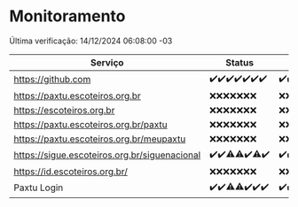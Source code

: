 # Monitoramento

Última verificação: 14/12/2024 06:08:00 -03

|Serviço|Status|Últimas 24h|
|---|---|---|
|https://github.com|<span title="2024-12-07: OK=23">✔️</span><span title="2024-12-08: OK=23">✔️</span><span title="2024-12-09: OK=23">✔️</span><span title="2024-12-10: OK=23">✔️</span><span title="2024-12-11: OK=23">✔️</span><span title="2024-12-12: OK=23">✔️</span><span title="2024-12-13: OK=8">✔️</span>|<span title="13/12/2024 06:09:00 -03 : 200">✔️</span><span title="13/12/2024 07:09:00 -03 : 200">✔️</span><span title="13/12/2024 08:07:00 -03 : 200">✔️</span><span title="13/12/2024 09:16:00 -03 : 200">✔️</span><span title="13/12/2024 10:19:00 -03 : 200">✔️</span><span title="13/12/2024 11:08:00 -03 : 200">✔️</span><span title="13/12/2024 12:09:00 -03 : 200">✔️</span><span title="13/12/2024 13:10:00 -03 : 200">✔️</span><span title="13/12/2024 14:07:00 -03 : 200">✔️</span><span title="13/12/2024 15:12:00 -03 : 200">✔️</span><span title="13/12/2024 16:06:00 -03 : 200">✔️</span><span title="13/12/2024 17:10:00 -03 : 200">✔️</span><span title="13/12/2024 18:07:00 -03 : 200">✔️</span><span title="13/12/2024 19:07:00 -03 : 200">✔️</span><span title="13/12/2024 20:08:00 -03 : 200">✔️</span><span title="13/12/2024 21:42:00 -03 : 200">✔️</span><span title="13/12/2024 23:17:00 -03 : 200">✔️</span><span title="14/12/2024 00:22:00 -03 : 200">✔️</span><span title="14/12/2024 01:10:00 -03 : 200">✔️</span><span title="14/12/2024 02:08:00 -03 : 200">✔️</span><span title="14/12/2024 03:11:00 -03 : 200">✔️</span><span title="14/12/2024 04:07:00 -03 : 200">✔️</span><span title="14/12/2024 05:10:00 -03 : 200">✔️</span><span title="14/12/2024 06:08:00 -03 : 200">✔️</span>|
|https://paxtu.escoteiros.org.br|<span title="2024-12-07: Falhas=23">❌</span><span title="2024-12-08: Falhas=23">❌</span><span title="2024-12-09: Falhas=23">❌</span><span title="2024-12-10: Falhas=23">❌</span><span title="2024-12-11: Falhas=23">❌</span><span title="2024-12-12: Falhas=23">❌</span><span title="2024-12-13: Falhas=8">❌</span>|<span title="13/12/2024 06:09:00 -03 : 403">❌</span><span title="13/12/2024 07:09:00 -03 : 403">❌</span><span title="13/12/2024 08:07:00 -03 : 403">❌</span><span title="13/12/2024 09:16:00 -03 : 403">❌</span><span title="13/12/2024 10:19:00 -03 : 403">❌</span><span title="13/12/2024 11:08:00 -03 : 403">❌</span><span title="13/12/2024 12:09:00 -03 : 403">❌</span><span title="13/12/2024 13:10:00 -03 : 403">❌</span><span title="13/12/2024 14:08:00 -03 : 403">❌</span><span title="13/12/2024 15:12:00 -03 : 403">❌</span><span title="13/12/2024 16:06:00 -03 : 403">❌</span><span title="13/12/2024 17:10:00 -03 : 403">❌</span><span title="13/12/2024 18:07:00 -03 : 403">❌</span><span title="13/12/2024 19:07:00 -03 : 403">❌</span><span title="13/12/2024 20:08:00 -03 : 403">❌</span><span title="13/12/2024 21:42:00 -03 : 403">❌</span><span title="13/12/2024 23:17:00 -03 : 403">❌</span><span title="14/12/2024 00:22:00 -03 : 403">❌</span><span title="14/12/2024 01:10:00 -03 : 403">❌</span><span title="14/12/2024 02:08:00 -03 : 403">❌</span><span title="14/12/2024 03:11:00 -03 : 403">❌</span><span title="14/12/2024 04:07:00 -03 : 403">❌</span><span title="14/12/2024 05:10:00 -03 : 403">❌</span><span title="14/12/2024 06:08:00 -03 : 403">❌</span>|
|https://escoteiros.org.br|<span title="2024-12-07: Falhas=23">❌</span><span title="2024-12-08: Falhas=23">❌</span><span title="2024-12-09: Falhas=23">❌</span><span title="2024-12-10: Falhas=23">❌</span><span title="2024-12-11: Falhas=23">❌</span><span title="2024-12-12: Falhas=23">❌</span><span title="2024-12-13: Falhas=8">❌</span>|<span title="13/12/2024 06:09:00 -03 : 403">❌</span><span title="13/12/2024 07:09:00 -03 : 403">❌</span><span title="13/12/2024 08:07:00 -03 : 403">❌</span><span title="13/12/2024 09:16:00 -03 : 403">❌</span><span title="13/12/2024 10:19:00 -03 : 403">❌</span><span title="13/12/2024 11:08:00 -03 : 403">❌</span><span title="13/12/2024 12:09:00 -03 : 403">❌</span><span title="13/12/2024 13:10:00 -03 : 403">❌</span><span title="13/12/2024 14:08:00 -03 : 403">❌</span><span title="13/12/2024 15:12:00 -03 : 403">❌</span><span title="13/12/2024 16:06:00 -03 : 403">❌</span><span title="13/12/2024 17:10:00 -03 : 403">❌</span><span title="13/12/2024 18:07:00 -03 : 403">❌</span><span title="13/12/2024 19:07:00 -03 : 403">❌</span><span title="13/12/2024 20:08:00 -03 : 403">❌</span><span title="13/12/2024 21:42:00 -03 : 403">❌</span><span title="13/12/2024 23:17:00 -03 : 403">❌</span><span title="14/12/2024 00:22:00 -03 : 403">❌</span><span title="14/12/2024 01:10:00 -03 : 403">❌</span><span title="14/12/2024 02:08:00 -03 : 403">❌</span><span title="14/12/2024 03:11:00 -03 : 403">❌</span><span title="14/12/2024 04:07:00 -03 : 403">❌</span><span title="14/12/2024 05:10:00 -03 : 403">❌</span><span title="14/12/2024 06:08:00 -03 : 403">❌</span>|
|https://paxtu.escoteiros.org.br/paxtu|<span title="2024-12-07: Falhas=23">❌</span><span title="2024-12-08: Falhas=23">❌</span><span title="2024-12-09: Falhas=23">❌</span><span title="2024-12-10: Falhas=23">❌</span><span title="2024-12-11: Falhas=23">❌</span><span title="2024-12-12: Falhas=23">❌</span><span title="2024-12-13: Falhas=8">❌</span>|<span title="13/12/2024 06:09:00 -03 : 403">❌</span><span title="13/12/2024 07:09:00 -03 : 403">❌</span><span title="13/12/2024 08:07:00 -03 : 403">❌</span><span title="13/12/2024 09:16:00 -03 : 403">❌</span><span title="13/12/2024 10:19:00 -03 : 403">❌</span><span title="13/12/2024 11:08:00 -03 : 403">❌</span><span title="13/12/2024 12:09:00 -03 : 403">❌</span><span title="13/12/2024 13:10:00 -03 : 403">❌</span><span title="13/12/2024 14:08:00 -03 : 403">❌</span><span title="13/12/2024 15:12:00 -03 : 403">❌</span><span title="13/12/2024 16:06:00 -03 : 403">❌</span><span title="13/12/2024 17:10:00 -03 : 403">❌</span><span title="13/12/2024 18:07:00 -03 : 403">❌</span><span title="13/12/2024 19:07:00 -03 : 403">❌</span><span title="13/12/2024 20:08:00 -03 : 403">❌</span><span title="13/12/2024 21:42:00 -03 : 403">❌</span><span title="13/12/2024 23:17:00 -03 : 403">❌</span><span title="14/12/2024 00:22:00 -03 : 403">❌</span><span title="14/12/2024 01:10:00 -03 : 403">❌</span><span title="14/12/2024 02:08:00 -03 : 403">❌</span><span title="14/12/2024 03:11:00 -03 : 403">❌</span><span title="14/12/2024 04:07:00 -03 : 403">❌</span><span title="14/12/2024 05:10:00 -03 : 403">❌</span><span title="14/12/2024 06:08:00 -03 : 403">❌</span>|
|https://paxtu.escoteiros.org.br/meupaxtu|<span title="2024-12-07: Falhas=23">❌</span><span title="2024-12-08: Falhas=23">❌</span><span title="2024-12-09: Falhas=23">❌</span><span title="2024-12-10: Falhas=23">❌</span><span title="2024-12-11: Falhas=23">❌</span><span title="2024-12-12: Falhas=23">❌</span><span title="2024-12-13: Falhas=8">❌</span>|<span title="13/12/2024 06:09:00 -03 : 403">❌</span><span title="13/12/2024 07:09:00 -03 : 403">❌</span><span title="13/12/2024 08:07:00 -03 : 403">❌</span><span title="13/12/2024 09:16:00 -03 : 403">❌</span><span title="13/12/2024 10:19:00 -03 : 403">❌</span><span title="13/12/2024 11:08:00 -03 : 403">❌</span><span title="13/12/2024 12:09:00 -03 : 403">❌</span><span title="13/12/2024 13:10:00 -03 : 403">❌</span><span title="13/12/2024 14:08:00 -03 : 403">❌</span><span title="13/12/2024 15:12:00 -03 : 403">❌</span><span title="13/12/2024 16:06:00 -03 : 403">❌</span><span title="13/12/2024 17:10:00 -03 : 403">❌</span><span title="13/12/2024 18:07:00 -03 : 403">❌</span><span title="13/12/2024 19:07:00 -03 : 403">❌</span><span title="13/12/2024 20:08:00 -03 : 403">❌</span><span title="13/12/2024 21:42:00 -03 : 403">❌</span><span title="13/12/2024 23:17:00 -03 : 403">❌</span><span title="14/12/2024 00:22:00 -03 : 403">❌</span><span title="14/12/2024 01:10:00 -03 : 403">❌</span><span title="14/12/2024 02:08:00 -03 : 403">❌</span><span title="14/12/2024 03:11:00 -03 : 403">❌</span><span title="14/12/2024 04:07:00 -03 : 403">❌</span><span title="14/12/2024 05:10:00 -03 : 403">❌</span><span title="14/12/2024 06:08:00 -03 : 403">❌</span>|
|https://sigue.escoteiros.org.br/siguenacional|<span title="2024-12-07: OK=23">✔️</span><span title="2024-12-08: OK=23">✔️</span><span title="2024-12-09: OK=21, Falhas=2">⚠️</span><span title="2024-12-10: OK=22, Falhas=1">⚠️</span><span title="2024-12-11: OK=23">✔️</span><span title="2024-12-12: OK=21, Falhas=2">⚠️</span><span title="2024-12-13: OK=8">✔️</span>|<span title="13/12/2024 06:09:00 -03 : 200">✔️</span><span title="13/12/2024 07:09:00 -03 : 200">✔️</span><span title="13/12/2024 08:07:00 -03 : 200">✔️</span><span title="13/12/2024 09:16:00 -03 : 200">✔️</span><span title="13/12/2024 10:19:00 -03 : 200">✔️</span><span title="13/12/2024 11:08:00 -03 : 200">✔️</span><span title="13/12/2024 12:09:00 -03 : 200">✔️</span><span title="13/12/2024 13:10:00 -03 : 200">✔️</span><span title="13/12/2024 14:08:00 -03 : 200">✔️</span><span title="13/12/2024 15:12:00 -03 : 200">✔️</span><span title="13/12/2024 16:06:00 -03 : 200">✔️</span><span title="13/12/2024 17:10:00 -03 : 200">✔️</span><span title="13/12/2024 18:07:00 -03 : 200">✔️</span><span title="13/12/2024 19:07:00 -03 : 200">✔️</span><span title="13/12/2024 20:08:00 -03 : 200">✔️</span><span title="13/12/2024 21:42:00 -03 : 200">✔️</span><span title="13/12/2024 23:17:00 -03 : 200">✔️</span><span title="14/12/2024 00:22:00 -03 : 200">✔️</span><span title="14/12/2024 01:10:00 -03 : 200">✔️</span><span title="14/12/2024 02:08:00 -03 : 200">✔️</span><span title="14/12/2024 03:11:00 -03 : 200">✔️</span><span title="14/12/2024 04:07:00 -03 : 200">✔️</span><span title="14/12/2024 05:10:00 -03 : 200">✔️</span><span title="14/12/2024 06:08:00 -03 : 200">✔️</span>|
|https://id.escoteiros.org.br/|<span title="2024-12-07: Falhas=23">❌</span><span title="2024-12-08: Falhas=23">❌</span><span title="2024-12-09: Falhas=23">❌</span><span title="2024-12-10: Falhas=23">❌</span><span title="2024-12-11: Falhas=23">❌</span><span title="2024-12-12: Falhas=23">❌</span><span title="2024-12-13: Falhas=8">❌</span>|<span title="13/12/2024 06:09:00 -03 : 403">❌</span><span title="13/12/2024 07:09:00 -03 : 403">❌</span><span title="13/12/2024 08:07:00 -03 : 403">❌</span><span title="13/12/2024 09:16:00 -03 : 403">❌</span><span title="13/12/2024 10:19:00 -03 : 403">❌</span><span title="13/12/2024 11:08:00 -03 : 403">❌</span><span title="13/12/2024 12:09:00 -03 : 403">❌</span><span title="13/12/2024 13:10:00 -03 : 403">❌</span><span title="13/12/2024 14:08:00 -03 : 403">❌</span><span title="13/12/2024 15:12:00 -03 : 403">❌</span><span title="13/12/2024 16:06:00 -03 : 403">❌</span><span title="13/12/2024 17:10:00 -03 : 403">❌</span><span title="13/12/2024 18:07:00 -03 : 403">❌</span><span title="13/12/2024 19:07:00 -03 : 403">❌</span><span title="13/12/2024 20:08:00 -03 : 403">❌</span><span title="13/12/2024 21:42:00 -03 : 403">❌</span><span title="13/12/2024 23:17:00 -03 : 403">❌</span><span title="14/12/2024 00:22:00 -03 : 403">❌</span><span title="14/12/2024 01:10:00 -03 : 403">❌</span><span title="14/12/2024 02:08:00 -03 : 403">❌</span><span title="14/12/2024 03:11:00 -03 : 403">❌</span><span title="14/12/2024 04:07:00 -03 : 403">❌</span><span title="14/12/2024 05:10:00 -03 : 403">❌</span><span title="14/12/2024 06:08:00 -03 : 403">❌</span>|
|Paxtu Login|<span title="2024-12-07: OK=23">✔️</span><span title="2024-12-08: OK=23">✔️</span><span title="2024-12-09: OK=22, Falhas=1">⚠️</span><span title="2024-12-10: OK=22, Falhas=1">⚠️</span><span title="2024-12-11: OK=23">✔️</span><span title="2024-12-12: OK=23">✔️</span><span title="2024-12-13: OK=8">✔️</span>|<span title="13/12/2024 06:09:00 -03 : 200">✔️</span><span title="13/12/2024 07:09:00 -03 : 200">✔️</span><span title="13/12/2024 08:07:00 -03 : 200">✔️</span><span title="13/12/2024 09:16:00 -03 : 200">✔️</span><span title="13/12/2024 10:19:00 -03 : 200">✔️</span><span title="13/12/2024 11:08:00 -03 : 200">✔️</span><span title="13/12/2024 12:09:00 -03 : 200">✔️</span><span title="13/12/2024 13:10:00 -03 : 200">✔️</span><span title="13/12/2024 14:08:00 -03 : 200">✔️</span><span title="13/12/2024 15:12:00 -03 : 200">✔️</span><span title="13/12/2024 16:06:00 -03 : 200">✔️</span><span title="13/12/2024 17:10:00 -03 : 200">✔️</span><span title="13/12/2024 18:07:00 -03 : 200">✔️</span><span title="13/12/2024 19:07:00 -03 : 200">✔️</span><span title="13/12/2024 20:08:00 -03 : 200">✔️</span><span title="13/12/2024 21:42:00 -03 : 200">✔️</span><span title="13/12/2024 23:17:00 -03 : 200">✔️</span><span title="14/12/2024 00:22:00 -03 : 200">✔️</span><span title="14/12/2024 01:10:00 -03 : 200">✔️</span><span title="14/12/2024 02:08:00 -03 : 200">✔️</span><span title="14/12/2024 03:11:00 -03 : 200">✔️</span><span title="14/12/2024 04:07:00 -03 : 200">✔️</span><span title="14/12/2024 05:10:00 -03 : 200">✔️</span><span title="14/12/2024 06:08:00 -03 : 200">✔️</span>|
